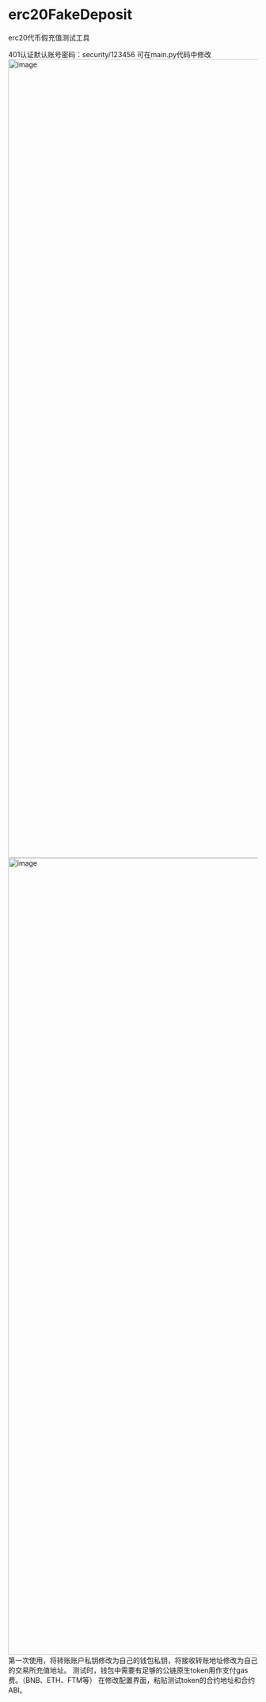 # erc20FakeDeposit
erc20代币假充值测试工具

401认证默认账号密码：security/123456
可在main.py代码中修改
<img width="1609" alt="image" src="https://user-images.githubusercontent.com/31087166/187949343-5a81524f-6966-4260-8c13-238d291630e4.png">
<img width="1606" alt="image" src="https://user-images.githubusercontent.com/31087166/187951367-ffae4920-916c-46a3-b623-3da2ffe124c9.png">
第一次使用，将转账账户私钥修改为自己的钱包私钥，将接收转账地址修改为自己的交易所充值地址。
测试时，钱包中需要有足够的公链原生token用作支付gas费。（BNB、ETH、FTM等）
在修改配置界面，粘贴测试token的合约地址和合约ABI。

